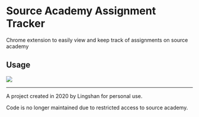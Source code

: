 # Source Academy Assignment Tracker
Chrome extension to easily view and keep track of assignments on source academy

## Usage
![](https://github.com/lingshanng/Source-Academy-Assignments/blob/main/assets/gifs/all-features-v2.gif)

------
A project created in 2020 by Lingshan for personal use. 

Code is no longer maintained due to restricted access to source academy.
